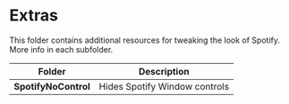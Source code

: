 # Extras

This folder contains additional resources for tweaking the look of
Spotify. More info in each subfolder.

| Folder               | Description                   |
| -------------------- | ----------------------------- |
| **SpotifyNoControl** | Hides Spotify Window controls |

